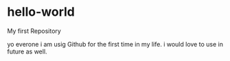 # hello-world
My first Repository

yo everone i am usig Github for the first time in my life. 
i would love to use in future as well. 
